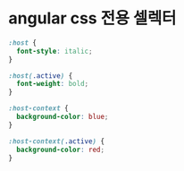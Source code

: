 # angular css 전용 셀렉터

```css
:host {
  font-style: italic;
}

:host(.active) {
  font-weight: bold;
}

:host-context {
  background-color: blue;
}

:host-context(.active) {
  background-color: red;
}
```
